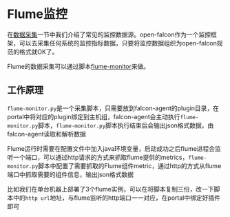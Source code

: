 <!-- toc -->

# Flume监控

在[数据采集](../philosophy/data-collect.md)一节中我们介绍了常见的监控数据源。open-falcon作为一个监控框架，可以去采集任何系统的监控指标数据，只要将监控数据组织为open-falcon规范的格式就OK了。

Flume的数据采集可以通过脚本[flume-monitor](https://github.com/mdh67899/openfalcon-monitor-scripts/tree/master/flume)来做。

## 工作原理
```flume-monitor.py```是一个采集脚本，只需要放到falcon-agent的plugin目录，在portal中将对应的plugin绑定到主机组，falcon-agent会主动执行```flume-monitor.py```脚本，```flume-monitor.py```脚本执行结束后会输出json格式数据，由falcon-agent读取和解析数据

Flume运行时需要在配置文件中加入java环境变量，启动成功之后flume进程会监听一个端口，可以通过http请求的方式来抓取flume提供的metrics，```flume-monitor.py```脚本中配置了需要抓取的Flume组件metric，通过http的方式从flume端口中抓取需要的组件信息，输出json格式数据

比如我们在单台机器上部署了3个flume实例，可以在将脚本复制三份，改一下脚本中的```http url```地址，与flume监听的http端口一一对应，在portal中绑定好插件即可

